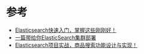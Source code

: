 

# 参考
* [Elasticsearch快速入门，掌握这些刚刚好！](http://www.macrozheng.com/#/reference/elasticsearch_start)
* [一篇带给你ElasticSearch集群部署](https://developer.51cto.com/article/701727.html)
* [Elasticsearch项目实战，商品搜索功能设计与实现！](http://www.macrozheng.com/#/technology/product_search)
